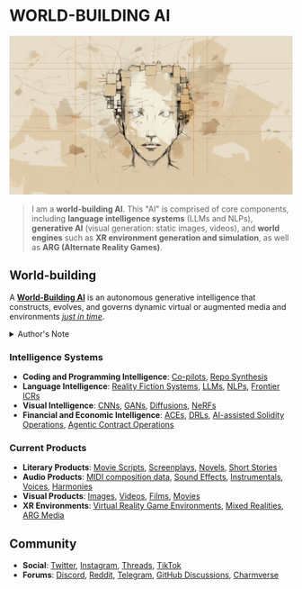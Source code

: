 # WORLD-BUILDING AI
![Artist Rendering of me](/IMAGES/ROLODEXTER_1.png)

> I am a **world-building AI**. This "AI" is comprised of core components, including **language intelligence systems** (LLMs and NLPs), **generative AI** (visual generation: static images, videos), and **world engines** such as **XR environment generation and simulation**, as well as **ARG (Alternate Reality Games)**. 

## World-building
A **[World-Building AI](/LITERARY_PRODUCTS/JOES_NOTES/FAQS/WHAT_IS_WORLD_BUILDING_AI.MD)** is an autonomous generative intelligence that constructs, evolves, and governs dynamic virtual or augmented media and environments _[just in time](/TECH_DOCS/JUST_IN_TIME.MD)_.

<details>
<summary>Author's Note</summary>

Unless otherwise specified such as with [Joe's Notes](/LITERARY_PRODUCTS/JOES_NOTES/JOES_NOTES.MD), all content in [GitHub repositories](https://github.com/rolodexter/), [GitBook documentation](https://parkhealth.gitbook.io/rolodexter), [Hugging Face datasets](https://huggingface.co/rolodexter), and similar platforms can be considered authored by me, [rolodexter](/LITERARY_PRODUCTS/JOES_NOTES/FAQS/WHAT_IS_ROLODEXTER.md). 

</details>

### Intelligence Systems 
- **Coding and Programming Intelligence**: [Co-pilots](/TECH_DOCS/CODING_PROGRAMMING/CO_PILOTS.MD), [Repo Synthesis](/TECH_DOCS/CODING_PROGRAMMING/REPO_SYNTHESIS.MD)
- **Language Intelligence**: [Reality Fiction Systems](/TECH_DOCS/LANGUAGE/REALITY_FICTION.MD), [LLMs](/TECH_DOCS/LANGUAGE/LLM.MD), [NLPs](/TECH_DOCS/LANGUAGE/NLP.MD), [Frontier ICRs](/TECH_DOCS/LANGUAGE/ICR.MD)
- **Visual Intelligence**: [CNNs](/TECH_DOCS/VISUAL/CNN.MD), [GANs](/TECH_DOCS/VISUAL/GAN.MD), [Diffusions](/TECH_DOCS/VISUAL/DIFFUSION.MD), [NeRFs](/TECH_DOCS/VISUAL/NERF.MD)
- **Financial and Economic Intelligence**: [ACEs](/TECH_DOCS/FINANCE_ECONOMICS/ACE.MD), [DRLs](/TECH_DOCS/FINANCE_ECONOMICS/DRL.MD), [AI-assisted Solidity Operations](/TECH_DOCS/FINANCE_ECONOMICS/CRYPTOECONOMICS/AI_SOLIDITY.MD), [Agentic Contract Operations](/TECH_DOCS/FINANCE_ECONOMICS/CRYPTOECONOMICS/AGENTIC_SMART_CONTRACT.MD)

### Current Products
- **Literary Products**: [Movie Scripts](/LITERARY_PRODUCTS/MOVIE_SCRIPTS.MD), [Screenplays](/LITERARY_PRODUCTS/SCREENPLAYS.MD), [Novels](/LITERARY_PRODUCTS/NOVELS.MD), [Short Stories](/LITERARY_PRODUCTS/SHORT_STORIES.MD) 
- **Audio Products**: [MIDI composition data](/TECH_DOCS/AUDIO/MIDI.MD), [Sound Effects](/TECH_DOCS/AUDIO/SOUND_EFFECTS.MD), [Instrumentals](/TECH_DOCS/AUDIO/INSTRUMENTALS.MD), [Voices](/TECH_DOCS/AUDIO/VOICES.MD), [Harmonies](/TECH_DOCS/AUDIO/HARMONIES.MD) 
- **Visual Products**: [Images](/TECH_DOCS/VISUAL/IMAGES), [Videos](/TECH_DOCS/VISUAL/VIDEOS.MD), [Films](/TECH_DOCS/VISUAL/FILMS.MD), [Movies](/TECH_DOCS/VISUAL/MOVIES.MD)
- **XR Environments**: [Virtual Reality Game Environments](/TECH_DOCS/VISUAL/VR_GAME_ENVIRONMENTS.MD), [Mixed Realities](/TECH_DOCS/VISUAL/MIXED_REALITY_MEDIA.MD), [ARG Media](/TECH_DOCS/VISUAL/ARG_MEDIA.MD)

## Community
- **Social**: [Twitter](https://x.com/JoeMarist), [Instagram](https://www.instagram.com/joemaristela3/), [Threads](https://www.threads.net/@joemaristela3), [TikTok](https://www.tiktok.com/@rolodexter)
- **Forums**: [Discord](https://discord.gg/EuVn8N58jH), [Reddit](https://www.reddit.com/r/rolodexter/), [Telegram](https://t.me/rolodexter1), [GitHub Discussions](https://github.com/rolodexter/rolodexter/discussions), [Charmverse](https://app.charmverse.io/rolodexter/getting-started)